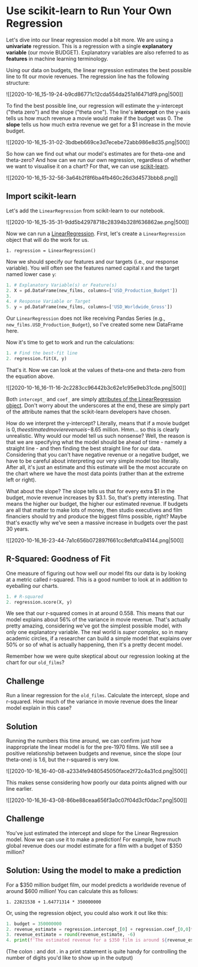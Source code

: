 # Use scikit-learn to Run Your Own Regression

Let's dive into our linear regression model a bit more. We are using a **univariate** regression. This is a regression with a single **explanatory variable** (our movie BUDGET). Explanatory variables are also referred to as **features** in machine learning terminology.

Using our data on budgets, the linear regression estimates the best possible line to fit our movie revenues. The regression line has the following structure:

![[2020-10-16_15-19-24-b9cd86771c12cda554da251a16471df9.png|500]]

To find the best possible line, our regression will estimate the y-intercept ("theta zero") and the slope ("theta one"). The line's **intercept** on the y-axis tells us how much revenue a movie would make if the budget was 0. The **slope** tells us how much extra revenue we get for a $1 increase in the movie budget.

![[2020-10-16_15-31-02-3bdbeb669ce3d7ecebe72abb986e8d35.png|500]]

So how can we find out what our model's estimates are for theta-one and theta-zero? And how can we run our own regression, regardless of whether we want to visualise it on a chart? For that, we can use [scikit-learn](https://scikit-learn.org/stable/).

![[2020-10-16_15-32-56-3a64b2f8f6ba4fb460c26d3d4573bbb8.png]]

## Import scikit-learn

Let's add the `LinearRegression` from scikit-learn to our notebook.

![[2020-10-16_15-35-31-9dd5b42978718c28394b328f636862ae.png|500]]

Now we can run a [LinearRegression](https://scikit-learn.org/stable/modules/generated/sklearn.linear_model.LinearRegression.html). First, let's create a `LinearRegression` object that will do the work for us.

`1. regression = LinearRegression()`

Now we should specify our features and our targets (i.e., our response variable). You will often see the features named capital `X` and the target named lower case `y`:

```python
1. # Explanatory Variable(s) or Feature(s)
2. X = pd.DataFrame(new_films, columns=['USD_Production_Budget'])
3.
4. # Response Variable or Target
5. y = pd.DataFrame(new_films, columns=['USD_Worldwide_Gross']) 
```

Our `LinearRegression` does not like receiving Pandas Series (e.g., `new_films.USD_Production_Budget`), so I've created some new DataFrame here.

Now it's time to get to work and run the calculations:

```python
1. # Find the best-fit line
2. regression.fit(X, y)
```

That's it. Now we can look at the values of theta-one and theta-zero from the equation above.

![[2020-10-16_16-11-16-2c2283cc96442b3c62e1c95e9eb31cde.png|500]]

Both `intercept_` and `coef_` are simply [attributes of the LinearRegression object](https://scikit-learn.org/stable/modules/generated/sklearn.linear_model.LinearRegression.html). Don't worry about the underscores at the end, these are simply part of the attribute names that the scikit-learn developers have chosen.

How do we interpret the y-intercept? Literally, means that if a movie budget is $0, the estimated movie revenue is -$8.65 million. Hmm... so this is clearly unrealistic. Why would our model tell us such nonsense? Well, the reason is that we are specifying what the model should be ahead of time - namely a straight line - and then finding the best straight line for our data. Considering that you can't have negative revenue or a negative budget, we have to be careful about interpreting our very simple model too literally. After all, it's just an estimate and this estimate will be the most accurate on the chart where we have the most data points (rather than at the extreme left or right).

What about the slope? The slope tells us that for every extra $1 in the budget, movie revenue increases by $3.1. So, that's pretty interesting. That means the higher our budget, the higher our estimated revenue. If budgets are all that matter to make lots of money, then studio executives and film financiers should try and produce the biggest films possible, right? Maybe that's exactly why we've seen a massive increase in budgets over the past 30 years.

![[2020-10-16_16-23-44-7a1c656b072897f661cc8efdfca94144.png|500]]

## R-Squared: Goodness of Fit

One measure of figuring out how well our model fits our data is by looking at a metric called r-squared. This is a good number to look at in addition to eyeballing our charts.

```python
1. # R-squared
2. regression.score(X, y)
```

We see that our r-squared comes in at around 0.558. This means that our model explains about 56% of the variance in movie revenue. That's actually pretty amazing, considering we've got the simplest possible model, with only one explanatory variable. The real world is _super complex_, so in many academic circles, if a researcher can build a simple model that explains over 50% or so of what is actually happening, then it's a pretty decent model.

Remember how we were quite skeptical about our regression looking at the chart for our `old_films`?

## Challenge

Run a linear regression for the `old_films`. Calculate the intercept, slope and r-squared. How much of the variance in movie revenue does the linear model explain in this case?

## Solution

Running the numbers this time around, we can confirm just how inappropriate the linear model is for the pre-1970 films. We still see a positive relationship between budgets and revenue, since the slope (our theta-one) is 1.6, but the r-squared is very low.

![[2020-10-16_16-40-08-a2334fe9480545050face2f72c4a31cd.png|500]]

This makes sense considering how poorly our data points aligned with our line earlier.

![[2020-10-16_16-43-08-86be88ceaa656f3a0c07f04d3cf0dac7.png|500]]

## Challenge

You've just estimated the intercept and slope for the Linear Regression model. Now we can use it to make a prediction! For example, how much global revenue does our model estimate for a film with a budget of $350 million?

## Solution: Using the model to make a prediction

For a $350 million budget film, our model predicts a worldwide revenue of around $600 million! You can calculate this as follows:

`1. 22821538 + 1.64771314 * 350000000`

Or, using the regression object, you could also work it out like this:

```python
1. budget = 350000000
2. revenue_estimate = regression.intercept_[0] + regression.coef_[0,0]*budget
3. revenue_estimate = round(revenue_estimate, -6)
4. print(f'The estimated revenue for a $350 film is around ${revenue_estimate:.10}.')
```

(The colon : and dot . in a print statement is quite handy for controlling the number of digits you'd like to show up in the output)